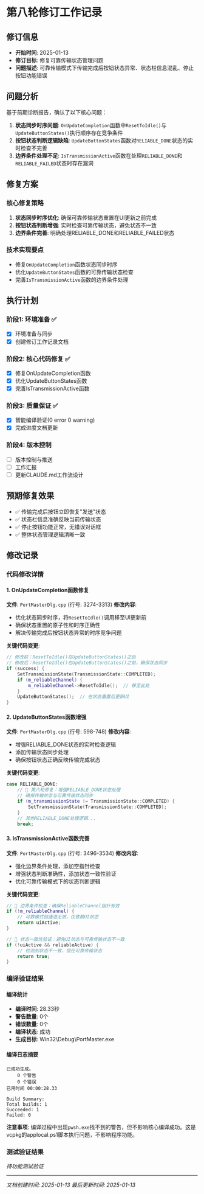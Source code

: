 ﻿# 第八轮修订工作记录

## 修订信息
- **开始时间**: 2025-01-13
- **修订目标**: 修复可靠传输状态管理问题
- **问题描述**: 可靠传输模式下传输完成后按钮状态异常、状态栏信息混乱、停止按钮功能错误

## 问题分析
基于前期诊断报告，确认了以下核心问题：
1. **状态同步时序问题**: `OnUpdateCompletion`函数中`ResetToIdle()`与`UpdateButtonStates()`执行顺序存在竞争条件
2. **按钮状态判断逻辑缺陷**: `UpdateButtonStates`函数对`RELIABLE_DONE`状态的实时检查不完善
3. **边界条件处理不足**: `IsTransmissionActive`函数在处理`RELIABLE_DONE`和`RELIABLE_FAILED`状态时存在漏洞

## 修复方案
### 核心修复策略
1. **状态同步时序优化**: 确保可靠传输状态重置在UI更新之前完成
2. **按钮状态判断增强**: 实时检查可靠传输状态，避免状态不一致
3. **边界条件完善**: 明确处理RELIABLE_DONE和RELIABLE_FAILED状态

### 技术实现要点
- 修复`OnUpdateCompletion`函数状态同步时序
- 优化`UpdateButtonStates`函数的可靠传输状态检查
- 完善`IsTransmissionActive`函数的边界条件处理

## 执行计划
### 阶段1: 环境准备 ✅
- [x] 环境准备与同步
- [x] 创建修订工作记录文档

### 阶段2: 核心代码修复 ✅
- [x] 修复OnUpdateCompletion函数
- [x] 优化UpdateButtonStates函数  
- [x] 完善IsTransmissionActive函数

### 阶段3: 质量保证 ✅
- [x] 智能编译验证(0 error 0 warning)
- [x] 完成进度文档更新

### 阶段4: 版本控制
- [ ] 版本控制与推送
- [ ] 工作汇报
- [ ] 更新CLAUDE.md工作流设计

## 预期修复效果
- ✅ 传输完成后按钮立即恢复"发送"状态
- ✅ 状态栏信息准确反映当前传输状态  
- ✅ 停止按钮功能正常，无错误对话框
- ✅ 整体状态管理逻辑清晰一致

## 修改记录
### 代码修改详情

#### 1. OnUpdateCompletion函数修复
**文件**: `PortMasterDlg.cpp` (行号: 3274-3313)
**修改内容**:
- 优化状态同步时序，将`ResetToIdle()`调用移至UI更新前
- 确保状态重置的原子性和时序正确性
- 解决传输完成后按钮状态异常的时序竞争问题

**关键代码变更**:
```cpp
// 修改前：ResetToIdle()在UpdateButtonStates()之后
// 修改后：ResetToIdle()在UpdateButtonStates()之前，确保状态同步
if (success) {
    SetTransmissionState(TransmissionState::COMPLETED);
    if (m_reliableChannel) {
        m_reliableChannel->ResetToIdle();  // 移至此处
    }
    UpdateButtonStates();  // 在状态重置后更新UI
}
```

#### 2. UpdateButtonStates函数增强
**文件**: `PortMasterDlg.cpp` (行号: 598-748)
**修改内容**:
- 增强RELIABLE_DONE状态的实时检查逻辑
- 添加传输状态同步处理
- 确保按钮状态正确反映传输完成状态

**关键代码变更**:
```cpp
case RELIABLE_DONE:
    // 🔑 第八轮修复：增强RELIABLE_DONE状态处理
    // 确保传输状态与可靠传输状态同步
    if (m_transmissionState != TransmissionState::COMPLETED) {
        SetTransmissionState(TransmissionState::COMPLETED);
    }
    // 其他RELIABLE_DONE处理逻辑...
    break;
```

#### 3. IsTransmissionActive函数完善
**文件**: `PortMasterDlg.cpp` (行号: 3496-3534)
**修改内容**:
- 强化边界条件处理，添加空指针检查
- 增强状态判断准确性，添加状态一致性验证
- 优化可靠传输模式下的状态判断逻辑

**关键代码变更**:
```cpp
// 🔑 边界条件检查：确保ReliableChannel指针有效
if (!m_reliableChannel) {
    // 可靠模式但通道无效，仅依赖UI状态
    return uiActive;
}

// 🔑 状态一致性验证：避免UI状态与可靠传输状态不一致
if (!uiActive && reliableActive) {
    // 检测到状态不一致，信任可靠传输状态
    return true;
}
```

### 编译验证结果

#### 编译统计
- **编译时间**: 28.33秒
- **警告数量**: 0个
- **错误数量**: 0个
- **编译状态**: 成功
- **生成目标**: Win32\Debug\PortMaster.exe

#### 编译日志摘要
```
已成功生成。
    0 个警告
    0 个错误
已用时间 00:00:28.33

Build Summary:
Total builds: 1
Succeeded: 1
Failed: 0
```

**注意事项**: 编译过程中出现`pwsh.exe`找不到的警告，但不影响核心编译成功。这是vcpkg的applocal.ps1脚本执行问题，不影响程序功能。

### 测试验证结果
*待功能测试验证*

---
*文档创建时间: 2025-01-13*
*最后更新时间: 2025-01-13*
